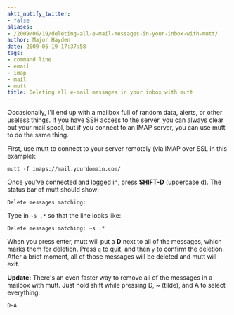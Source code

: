 ```yaml
---
aktt_notify_twitter:
- false
aliases:
- /2009/06/19/deleting-all-e-mail-messages-in-your-inbox-with-mutt/
author: Major Hayden
date: 2009-06-19 17:37:58
tags:
- command line
- email
- imap
- mail
- mutt
title: Deleting all e-mail messages in your inbox with mutt
---
```


Occasionally, I'll end up with a mailbox full of random data, alerts, or other useless things. If you have SSH access to the server, you can always clear out your mail spool, but if you connect to an IMAP server, you can use mutt to do the same thing.

First, use mutt to connect to your server remotely (via IMAP over SSL in this example):

```
mutt -f imaps://mail.yourdomain.com/
```

Once you've connected and logged in, press **SHIFT-D** (uppercase d). The status bar of mutt should show:

```
Delete messages matching:
```

Type in `~s .*` so that the line looks like:

```
Delete messages matching: ~s .*
```

When you press enter, mutt will put a **D** next to all of the messages, which marks them for deletion. Press `q` to quit, and then `y` to confirm the deletion. After a brief moment, all of those messages will be deleted and mutt will exit.

**Update:** There's an even faster way to remove all of the messages in a mailbox with mutt. Just hold shift while pressing D, ~ (tilde), and A to select everything:

```
D~A
```
